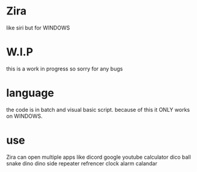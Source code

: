 # Zira
like siri but for WINDOWS

# W.I.P
this is a work in progress so sorry for any bugs

# language
the code is in batch and visual basic script.
because of this it ONLY works on WINDOWS.

# use
Zira can open multiple apps like
dicord
google
youtube
calculator
dico ball
snake
dino
dino side
repeater
refrencer
clock
alarm
calandar
